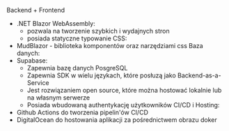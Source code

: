 Backend + Frontend
- .NET Blazor WebAssembly:
  - pozwala na tworzenie szybkich i wydajnych stron 
  - posiada statyczne typowanie
CSS:
- MudBlazor - biblioteka komponentów oraz narzędziami css
Baza danych: 
- Supabase:
  - Zapewnia bazę danych PosgreSQL
  - Zapewnia SDK w wielu językach, które posłuzą jako Backend-as-a-Service
  - Jest rozwiązaniem open source, które można hostować lokalnie lub na własnym serwerze
  - Posiada wbudowaną authentykację użytkowników
CI/CD i Hosting: 
- Github Actions do tworzenia pipelin'ów CI/CD
- DigitalOcean do hostowania aplikacji za pośrednictwem obrazu doker